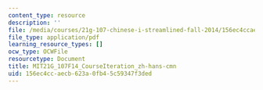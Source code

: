```yaml
---
content_type: resource
description: ''
file: /media/courses/21g-107-chinese-i-streamlined-fall-2014/156ec4ccaecb623a0fb45c59347f3ded_MIT21G_107F14_CourseIteration_zh-hans-cmn.pdf
file_type: application/pdf
learning_resource_types: []
ocw_type: OCWFile
resourcetype: Document
title: MIT21G_107F14_CourseIteration_zh-hans-cmn
uid: 156ec4cc-aecb-623a-0fb4-5c59347f3ded
---
```

